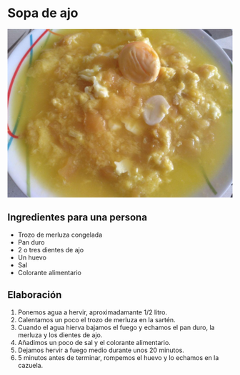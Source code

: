 # Sopa de ajo

![](../images/sopa-ajo-full.jpg)

## Ingredientes para una persona

* Trozo de merluza congelada
* Pan duro
* 2 o tres dientes de ajo
* Un huevo
* Sal
* Colorante alimentario

## Elaboración

1. Ponemos agua a hervir, aproximadamante 1/2 litro.
1. Calentamos un poco el trozo de merluza en la sartén.
1. Cuando el agua hierva bajamos el fuego y echamos el pan duro, la merluza y los dientes de ajo.
1. Añadimos un poco de sal y el colorante alimentario.
1. Dejamos hervir a fuego medio durante unos 20 minutos.
1. 5 minutos antes de terminar, rompemos el huevo y lo echamos en la cazuela.
